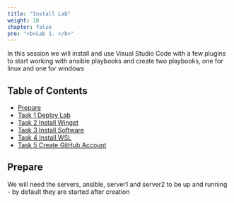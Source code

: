 ```yaml
---
title: "Install Lab"
weight: 10
chapter: false
pre: "<b>Lab 1. </b>"
---
```


In this session we will install and use Visual Studio Code with a few plugins to start working with ansible playbooks and create two playbooks, one for linux and one for windows

## Table of Contents

- [Prepare](#prepare)
- [Task 1 Deploy Lab](#task-1-deploy-lab)
- [Task 2 Install Winget](#task-1-setup-visual-studio-code-and-git)
- [Task 3 Install Software]()
- [Task 4 Install WSL]()
- [Task 5 Create GitHub Account]()

## Prepare

We will need the servers, ansible, server1 and server2 to be up and running - by default they are started after creation
